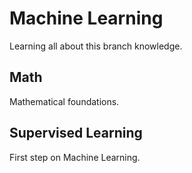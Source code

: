 # Machine Learning

Learning all about this branch knowledge.

## Math
Mathematical foundations.

## Supervised Learning
First step on Machine Learning.
